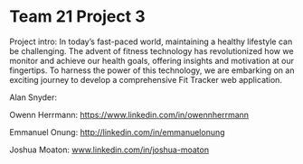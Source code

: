 # Team 21 Project 3

Project intro:
In today’s fast-paced world, maintaining a healthy lifestyle can be challenging. The advent 
of fitness technology has revolutionized how we monitor and achieve our health goals, offering 
insights and motivation at our fingertips. To harness the power of this technology, we are 
embarking on an exciting journey to develop a comprehensive Fit Tracker web application.

Alan Snyder:

Owenn Herrmann:
https://www.linkedin.com/in/owennherrmann

Emmanuel Onung:
http://linkedin.com/in/emmanuelonung

Joshua Moaton:
www.linkedin.com/in/joshua-moaton
